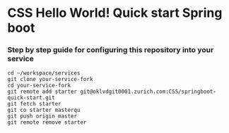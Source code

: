 # CSS Hello World! Quick start Spring boot

### Step by step guide for configuring this repository into your service
```
cd ~/workspace/services
git clone your-service-fork
cd your-service-fork
git remote add starter git@oklvdgit0001.zurich.com:CSS/springboot-quick-start.git
git fetch starter
git co starter masterqu
git push origin master
git remote remove starter

```